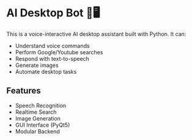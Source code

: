 # AI Desktop Bot 🤖🖥️

This is a voice-interactive AI desktop assistant built with Python. It can:
- Understand voice commands
- Perform Google/Youtube searches
- Respond with text-to-speech
- Generate images
- Automate desktop tasks

## Features
- Speech Recognition
- Realtime Search
- Image Generation
- GUI Interface (PyQt5)
- Modular Backend

